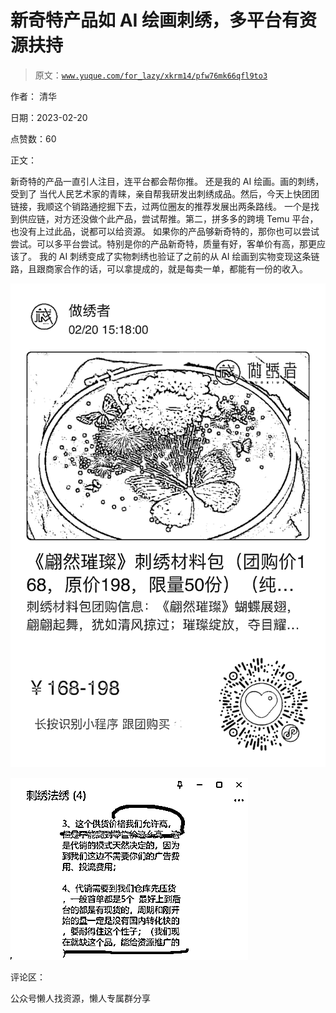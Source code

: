 # 新奇特产品如 AI 绘画刺绣，多平台有资源扶持

> 原文：[`www.yuque.com/for_lazy/xkrm14/pfw76mk66qfl9to3`](https://www.yuque.com/for_lazy/xkrm14/pfw76mk66qfl9to3)

作者： 清华

日期：2023-02-20

点赞数：60

正文：

新奇特的产品一直引人注目，连平台都会帮你推。 还是我的 AI 绘画。画的刺绣，受到了 当代人民艺术家的青睐，亲自帮我研发出刺绣成品。然后，今天上快团团链接，我顺这个销路通挖掘下去，过两位圈友的推荐发展出两条路线。 一个是找到供应链，对方还没做个此产品，尝试帮推。第二，拼多多的跨境 Temu 平台，也没有上过此品，说都可以给资源。 如果你的产品够新奇特的，那你也可以尝试尝试。可以多平台尝试。特别是你的产品新奇特，质量有好，客单价有高，那更应该了。 我的 AI 刺绣变成了实物刺绣也验证了之前的从 AI 绘画到实物变现这条链路，且跟商家合作的话，可以拿提成的，就是每卖一单，都能有一份的收入。

![](img/f8d6468bf924e5bb76d6bf0ef9a2a2be.png)

![](img/b1f4cccb434aefc5f6dc3a172455314e.png)

评论区：

公众号懒人找资源，懒人专属群分享


